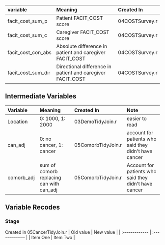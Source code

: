 | variable | Meaning | Created In|
| :------------- | :------------- | :----|
| facit_cost_sum_p| Patient FACIT_COST score       |04COSTSurvey.r |
| facit_cost_sum_c| Caregiver FACIT_COST score       |04COSTSurvey.r |
| facit_cost_con_abs| Absolute difference in patient and caregiver FACIT_COST |04COSTSurvey.r |
| facit_cost_sum_dir| Directional difference in patient and caregiver FACIT_COST|04COSTSurvey.r |


## Intermediate Variables

| Variable | Meaning | Created In|Note|
| :------------- | :------------- |:--|:--|
|  Location    | 0: 1000, 1: 2000      |03DemoTidyJoin.r| easier to read|
| can_adj|0: no cancer, 1: cancer| 05ComorbTidyJoin.r| account for patients who said they didn't have cancer|
| comorb_adj| sum of comorb replacing can with can_adj| 05ComorbTidyJoin.r| Account for patients who said they didn't have cancer|


## Variable Recodes

### Stage
Created in 05CancerTidyJoin.r
| Old value | New value |
| :------------- | :------------- |
| Item One       | Item Two       |
